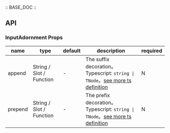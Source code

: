 :: BASE_DOC ::

## API

### InputAdornment Props

name | type | default | description | required
-- | -- | -- | -- | --
append | String / Slot / Function | - | The suffix decoration。Typescript: `string \| TNode`。[see more ts definition](https://github.com/Tencent/tdesign-vue-next/blob/develop/packages/components/common.ts) | N
prepend | String / Slot / Function | - | The prefix decoration。Typescript: `string \| TNode`。[see more ts definition](https://github.com/Tencent/tdesign-vue-next/blob/develop/packages/components/common.ts) | N
